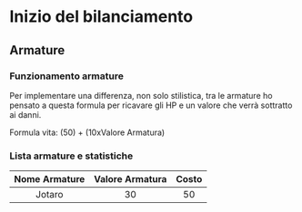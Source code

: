 # Inizio del bilanciamento

## Armature
### Funzionamento armature
Per implementare una differenza, non solo stilistica, tra le armature ho pensato a questa formula per ricavare gli HP e un valore che verrà sottratto ai danni.

Formula vita: (50) + (10xValore Armatura)



### Lista armature e statistiche

|Nome Armature|Valore Armatura|Costo|
|:---:|:---:|:---:|
|Jotaro|30|50|
